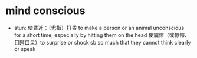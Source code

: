 # mind conscious

- stun: 使昏迷；（尤指）打昏 to make a person or an animal unconscious for a short time, especially by hitting them on the head 使震惊（或惊愕、目瞪口呆）to surprise or shock sb so much that they cannot think clearly or speak
